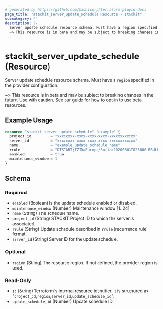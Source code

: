 ```yaml
---
# generated by https://github.com/hashicorp/terraform-plugin-docs
page_title: "stackit_server_update_schedule Resource - stackit"
subcategory: ""
description: |-
  Server update schedule resource schema. Must have a region specified in the provider configuration.
  ~> This resource is in beta and may be subject to breaking changes in the future. Use with caution. See our guide https://registry.terraform.io/providers/stackitcloud/stackit/latest/docs/guides/opting_into_beta_resources for how to opt-in to use beta resources.
---
```


# stackit_server_update_schedule (Resource)

Server update schedule resource schema. Must have a `region` specified in the provider configuration.

~> This resource is in beta and may be subject to breaking changes in the future. Use with caution. See our [guide](https://registry.terraform.io/providers/stackitcloud/stackit/latest/docs/guides/opting_into_beta_resources) for how to opt-in to use beta resources.

## Example Usage

```terraform
resource "stackit_server_update_schedule" "example" {
  project_id         = "xxxxxxxx-xxxx-xxxx-xxxx-xxxxxxxxxxxx"
  server_id          = "xxxxxxxx-xxxx-xxxx-xxxx-xxxxxxxxxxxx"
  name               = "example_update_schedule_name"
  rrule              = "DTSTART;TZID=Europe/Sofia:20200803T023000 RRULE:FREQ=DAILY;INTERVAL=1"
  enabled            = true
  maintenance_window = 1
}
```

<!-- schema generated by tfplugindocs -->
## Schema

### Required

- `enabled` (Boolean) Is the update schedule enabled or disabled.
- `maintenance_window` (Number) Maintenance window [1..24].
- `name` (String) The schedule name.
- `project_id` (String) STACKIT Project ID to which the server is associated.
- `rrule` (String) Update schedule described in `rrule` (recurrence rule) format.
- `server_id` (String) Server ID for the update schedule.

### Optional

- `region` (String) The resource region. If not defined, the provider region is used.

### Read-Only

- `id` (String) Terraform's internal resource identifier. It is structured as "`project_id`,`region`,`server_id`,`update_schedule_id`".
- `update_schedule_id` (Number) Update schedule ID.
